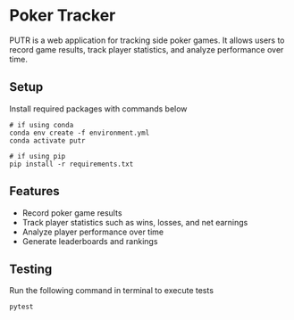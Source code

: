 # Poker Tracker

PUTR is a web application for tracking side poker games. It allows users to record game results, track player statistics, and analyze performance over time.

## Setup

Install required packages with commands below
```
# if using conda
conda env create -f environment.yml
conda activate putr

# if using pip
pip install -r requirements.txt
```


## Features

- Record poker game results
- Track player statistics such as wins, losses, and net earnings
- Analyze player performance over time
- Generate leaderboards and rankings

## Testing

Run the following command in terminal to execute tests

```
pytest
```
